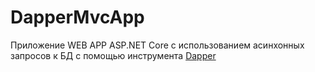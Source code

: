 # DapperMvcApp 
Приложение WEB APP ASP.NET Core с использованием асинхонных запросов к БД с помощью инструмента [Dapper](https://dapper-tutorial.net/dapper "Dapper Tutorial")
